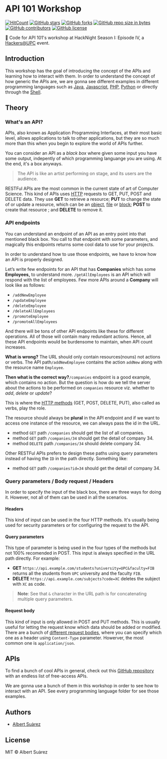 # API 101 Workshop

[![HitCount](http://hits.dwyl.io/AlbertSuarez/api-101-workshop.svg)](http://hits.dwyl.io/AlbertSuarez/api-101-workshop)
[![GitHub stars](https://img.shields.io/github/stars/AlbertSuarez/api-101-workshop.svg)](https://GitHub.com/AlbertSuarez/api-101-workshop/stargazers/)
[![GitHub forks](https://img.shields.io/github/forks/AlbertSuarez/api-101-workshop.svg)](https://GitHub.com/AlbertSuarez/api-101-workshop/network/)
[![GitHub repo size in bytes](https://img.shields.io/github/repo-size/AlbertSuarez/api-101-workshop.svg)](https://github.com/AlbertSuarez/api-101-workshop)
[![GitHub contributors](https://img.shields.io/github/contributors/AlbertSuarez/api-101-workshop.svg)](https://GitHub.com/AlbertSuarez/api-101-workshop/graphs/contributors/)
[![GitHub license](https://img.shields.io/github/license/AlbertSuarez/api-101-workshop.svg)](https://github.com/AlbertSuarez/api-101-workshop/blob/master/LICENSE)

🍺 Code for API 101's workshop at HackNight Season I: Episode IV, a [Hackers@UPC](https://hackersatupc.org/) event.

## Introduction

This workshop has the goal of introducing the concept of the APIs and learning how to interact with them. In order to understand the concept of how generic the APIs are, we are gonna see different examples in different programming languages such as [Java](/java/README.md), [Javascript](/javascript/README.md), [PHP](/php/README.md), [Python](/python/README.md) or directly through the [Shell](/shell/README.md).

## Theory

### What's an API?

APIs, also known as Application Programming Interfaces, at their most basic level, allows applications to talk to other applications, but they are so much more than this when you begin to explore the world of APIs further.

You can consider an API as a *black box* where given some input you have some output, indepently of which programming languange you are using. At the end, it's a box anyways.

> The API is like an artist performing on stage, and its users are the audience.

RESTFul APIs are the most common in the current state of art of Computer Science. This kind of APIs uses [HTTP](https://searchwindevelopment.techtarget.com/definition/HTTP) requests to GET, PUT, POST and DELETE data. They use **GET** to retrieve a resource; **PUT** to change the state of or update a resource, which can be an [object](https://searchmicroservices.techtarget.com/definition/object), [file](https://whatis.techtarget.com/definition/file) or [block](https://searchsqlserver.techtarget.com/definition/block); **POST** to create that resource ; and **DELETE** to remove it.

### API endpoints

You can understand an endpoint of an API as an entry point into that mentioned black box. You call to that endpoint with some parameters, and magically this endpoints returns some cool data to use for your projects.

In order to understand how to use those endpoints, we have to know how an API is properly designed.

Let’s write few endpoints for an API that has **Companies** which has some **Employees,** to understand more.
`/getAllEmployees` is an API which will respond with the list of employees. Few more APIs around a **Company** will look like as follows:

- `/addNewEmployee`
- `/updateEmployee`
- `/deleteEmployee`
- `/deleteAllEmployees`
- `/promoteEmployee`
- `/promoteAllEmployees`

And there will be tons of other API endpoints like these for different operations. All of those will contain many redundant actions. Hence, all these API endpoints would be burdensome to maintain, when API count increases.

**What is wrong?** The URL should only contain resources(nouns) not actions or verbs. The API path`/addNewEmployee` contains the action `addNew` along with the resource name `Employee`.

**Then what is the correct way?**`/companies` endpoint is a good example, which contains no action. But the question is how do we tell the server about the actions to be performed on `companies` resource viz. whether to *add*, *delete* or *update*?

This is where the [HTTP methods](https://en.wikipedia.org/wiki/Hypertext_Transfer_Protocol#Request_methods) (GET, POST, DELETE, PUT), also called as verbs, play the role.

The resource should always be **plural** in the API endpoint and if we want to access one instance of the resource, we can always pass the id in the URL.

- method `GET` path `/companies` should get the list of all companies.
- method `GET` path `/companies/34` should get the detail of company 34.
- method `DELETE` path `/companies/34` should delete company 34.

Other RESTFul APIs prefers to design these paths using query parameters instead of having the `ID` in the path directly. Something like:

- method `GET` path `/companies?id=34` should get the detail of company 34.

### Query parameters / Body request / Headers

In order to specify the input of the black box, there are three ways for doing it. However, not all of them can be used in all the scenarios.

#### Headers

This kind of input can be used in the four HTTP methods. It's usually being used for security parameters or for configuring the request to the API.

#### Query parameters

This type of parameter is being used in the four types of the methods but not 100% recomended in POST. This input is always specified in the URL path directly. For example:

- **GET** `https://api.example.com/students?university=UPC&faculty=FIB` returns all the students from `UPC` university and the faculty `FIB`.
- **DELETE** `https://api.example.com/subjects?code=XC` deletes the subject with `XC` as code.

> **Note**: See that `&` character in the URL path is for concatenating multiple query parameters.

#### Request body

This kind of input is only allowed in POST and PUT methods. This is usually useful for letting the request know which data should be added or modified. There are a bunch of [different request bodies](http://www.iana.org/assignments/media-types/media-types.xhtml), where you can specify which one as a header using `Content-Type` parameter. Howerver, the most common one is `application/json`.

## APIs

To find a bunch of cool APIs in general, check out this [GitHub repository](https://github.com/toddmotto/public-apis) with an endless list of free-access APIs.

We are gonna use a bunch of them in this workshop in order to see how to interact with an API. See every programming language folder for see those examples.

## Authors

- [Albert Suàrez](https://github.com/AlbertSuarez)

## License

MIT © Albert Suàrez
